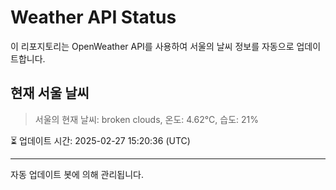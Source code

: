 
# Weather API Status

이 리포지토리는 OpenWeather API를 사용하여 서울의 날씨 정보를 자동으로 업데이트합니다.

## 현재 서울 날씨
> 서울의 현재 날씨: broken clouds, 온도: 4.62°C, 습도: 21%

⏳ 업데이트 시간: 2025-02-27 15:20:36 (UTC)

---
자동 업데이트 봇에 의해 관리됩니다.
